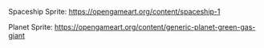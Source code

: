 Spaceship Sprite: https://opengameart.org/content/spaceship-1

Planet Sprite: https://opengameart.org/content/generic-planet-green-gas-giant
